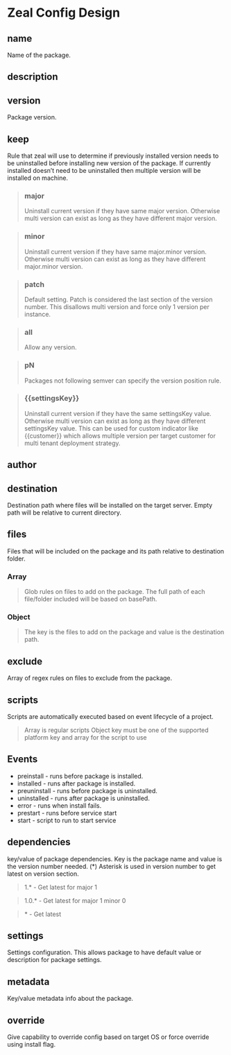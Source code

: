 # Zeal Config Design

## name
Name of the package.

## description

## version
Package version.

## keep
Rule that zeal will use to determine if previously installed version needs 
to be uninstalled before installing new version of the package. 
If currently installed doesn’t need to be uninstalled then multiple version will be installed on machine.

> ### major
>Uninstall current version if they have same major version. Otherwise
multi version can exist as long as they have different major version.

> ### minor
> Uninstall current version if they have same major.minor version.
Otherwise multi version can exist as long as they have different major.minor 
version.

> ### patch
> Default setting. Patch is considered the last section of the version number.
This disallows multi version and force only 1 version per instance.

> ### all
> Allow any version.

> ### pN
> Packages not following semver can specify the version position rule.

> ### {{settingsKey}}
> Uninstall current version if they have the same settingsKey value. Otherwise
multi version can exist as long as they have different settingsKey value.
This can be used for custom indicator like {{customer}} which allows multiple
version per target customer for multi tenant deployment strategy.



## author

## destination
Destination path where files will be installed on the target server. Empty path will be relative to current directory.

## files
Files that will be included on the package and its path relative to destination folder.

### Array

> Glob rules on files to add on the package. The full path of each file/folder included will be based on basePath.

### Object

> The key is the files to add on the package and value is the destination path.

## exclude
Array of regex rules on files to exclude from the package.

## scripts
Scripts are automatically executed based on event lifecycle of a project.

> Array is regular scripts
Object key must be one of the supported platform key and array for the script to use

## Events
* preinstall - runs before package is installed.
* installed - runs after package is installed.
* preuninstall - runs before package is uninstalled.
* uninstalled - runs after package is uninstalled.
* error - runs when install fails.
* prestart - runs before service start
* start - script to run to start service

## dependencies
key/value of package dependencies. Key is the package name and value is the version number needed. (*) Asterisk is used in version number to get latest on version section.
> 1.* - Get latest for major 1

> 1.0.* - Get latest for major 1 minor 0

>  \* - Get latest

## settings
Settings configuration. This allows package to have default value or description for package settings.

## metadata
Key/value metadata info about the package.

## override

Give capability to override config based on target OS or force override using install flag.